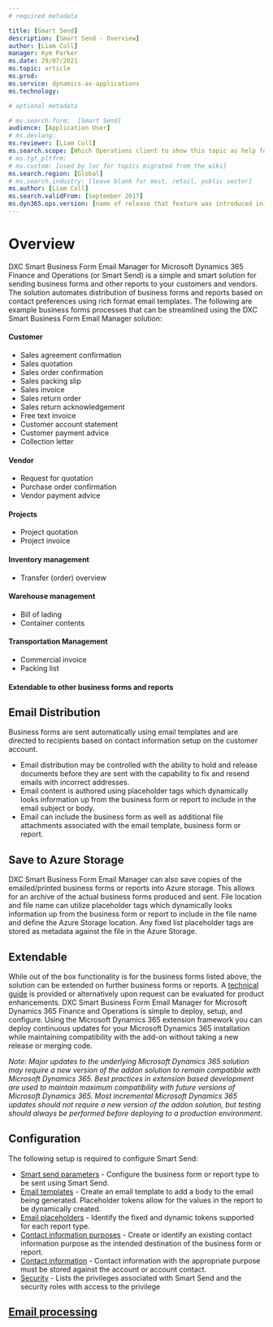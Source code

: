 ```yaml
---
# required metadata

title: [Smart Send]
description: [Smart Send - Overview]
author: [Liam Coll]
manager: Kym Parker
ms.date: 29/07/2021
ms.topic: article
ms.prod: 
ms.service: dynamics-ax-applications
ms.technology: 

# optional metadata

# ms.search.form:  [Smart Send]
audience: [Application User]
# ms.devlang: 
ms.reviewer: [Liam Coll]
ms.search.scope: [Which Operations client to show this topic as help for, to be set by content strategist, see list here: https://microsoft.sharepoint.com/teams/DynDoc/_layouts/15/WopiFrame.aspx?sourcedoc={23419e1c-eb64-42e9-aa9b-79875b428718}&action=edit&wd=target%28Core%20Dynamics%20AX%20CP%20requirements%2Eone%7C4CC185C0%2DEFAA%2D42CD%2D94B9%2D8F2A45E7F61A%2FVersions%20list%20for%20docs%20topics%7CC14BE630%2D5151%2D49D6%2D8305%2D554B5084593C%2F%29]
# ms.tgt_pltfrm: 
# ms.custom: [used by loc for topics migrated from the wiki]
ms.search.region: [Global]
# ms.search.industry: [leave blank for most, retail, public sector]
ms.author: [Liam Coll]
ms.search.validFrom: [September 2017]
ms.dyn365.ops.version: [name of release that feature was introduced in, see list here: https://microsoft.sharepoint.com/teams/DynDoc/_layouts/15/WopiFrame.aspx?sourcedoc={23419e1c-eb64-42e9-aa9b-79875b428718}&action=edit&wd=target%28Core%20Dynamics%20AX%20CP%20requirements%2Eone%7C4CC185C0%2DEFAA%2D42CD%2D94B9%2D8F2A45E7F61A%2FVersions%20list%20for%20docs%20topics%7CC14BE630%2D5151%2D49D6%2D8305%2D554B5084593C%2F%29]
---
```


# Overview
DXC Smart Business Form Email Manager for Microsoft Dynamics 365 Finance and Operations (or Smart Send) is a simple and smart solution for sending business forms and other reports to your customers and vendors. The solution automates distribution of business forms and reports based on contact preferences using rich format email templates. The following are example business forms processes that can be streamlined using the DXC Smart Business Form Email Manager solution:

#### Customer
* Sales agreement confirmation
* Sales quotation
*	Sales order confirmation
*	Sales packing slip
*	Sales invoice
*	Sales return order
*	Sales return acknowledgement
*	Free text invoice
*	Customer account statement
*	Customer payment advice
*	Collection letter

#### Vendor
*	Request for quotation
*	Purchase order confirmation
*	Vendor payment advice

#### Projects
*	Project quotation
*	Project invoice

#### Inventory management
*	Transfer (order) overview

#### Warehouse management
* Bill of lading
*	Container contents

#### Transportation Management 
*	Commercial invoice
*	Packing list

####	Extendable to other business forms and reports

## Email Distribution
Business forms are sent automatically using email templates and are directed to recipients based on contact information setup on the customer account. 
* Email distribution may be controlled with the ability to hold and release documents before they are sent with the capability to fix and resend emails with incorrect addresses. 
* Email content is authored using placeholder tags which dynamically looks information up from the business form or report to include in the email subject or body. 
* Email can include the business form as well as additional file attachments associated with the email template, business form or report.

## Save to Azure Storage
DXC Smart Business Form Email Manager can also save copies of the emailed/printed business forms or reports into Azure storage. This allows for an archive of the actual business forms produced and sent. File location and file name can utilize placeholder tags which dynamically looks information up from the business form or report to include in the file name and define the Azure Storage location. Any fixed list placeholder tags are stored as metadata against the file in the Azure Storage.

## Extendable
While out of the box functionality is for the business forms listed above, the solution can be extended on further business forms or reports. A [technical guide](TECHNICAL-GUIDE/Technical-guide) is provided or alternatively upon request can be evaluated for product enhancements.
DXC Smart Business Form Email Manager for Microsoft Dynamics 365 Finance and Operations is simple to deploy, setup, and configure. Using the Microsoft Dynamics 365 extension framework you can deploy continuous updates for your Microsoft Dynamics 365 installation while maintaining compatibility with the add-on without taking a new release or merging code.

*Note: Major updates to the underlying Microsoft Dynamics 365 solution may require a new version of the addon solution to remain compatible with Microsoft Dynamics 365. Best practices in extension based development are used to maintain maximum compatibility with future versions of Microsoft Dynamics 365. Most incremental Microsoft Dynamics 365 updates should not require a new version of the addon solution, but testing should always be performed before deploying to a production environment.*

## Configuration

The following setup is required to configure Smart Send:
- [Smart send parameters](CONFIGURATION/Parameters.md) - Configure the business form or report type to be sent using Smart Send.
- [Email templates](CONFIGURATION/Email-template.md) - Create an email template to add a body to the email being generated. Placeholder tokens allow for the values in the report to be dynamically created.
- [Email placeholders](CONFIGURATION/Email-placeholder.md) - Identify the fixed and dynamic tokens supported for each report type.
- [Contact information purposes](CONFIGURATION/Address-and-contact-information-purpose.md) - Create or identify an existing contact information purpose as the intended destination of the business form or report.
- [Contact information](CONFIGURATION/Contact-information.md) - Contact information with the appropriate purpose must be stored against the account or account contact.
- [Security](CONFIGURATION/Security.md) - Lists the privileges associated with Smart Send and the security roles with access to the privilege

## [Email processing](PROCESSES/Email-processing.md)
